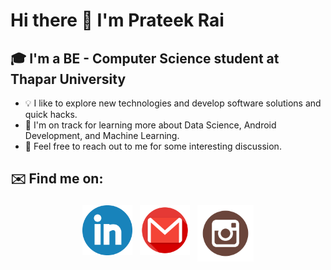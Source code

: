 # Hi there 👋 I'm Prateek Rai
## 🎓 I'm a BE - Computer Science student at Thapar University
* 💡  I like to explore new technologies and develop software solutions and quick hacks.
* 🌱  I'm on track for learning more about Data Science, Android Development, and Machine Learning.
* 💬  Feel free to reach out to me for some interesting discussion.
## ✉️ Find me on:

<p align="center">
 <a href="https://www.linkedin.com/in/prateek-rai-48597b1ab/"><img src="Images/linkedin-logo-png-1837.png" alt="LinkedIn" height="80" style="vertical-align:top; margin:4px"></a>
 <a href="mailto:prateek11rai@gmail.com"> <img src="Images/logo-gmail-9983.png" alt="Email me" height="80" style="vertical-align:top; margin:4px"></a>
 <a href="https://www.instagram.com/prateek11rai/"> <img src="Images/logo-instagram-png-2449.png" alt="Instagram" height="90" style="vertical-align:top; margin:4px"></a>
</p>

<br />



<!---
prateek11rai/prateek11rai is a ✨ special ✨ repository because its `README.md` (this file) appears on your GitHub profile.
You can click the Preview link to take a look at your changes.
--->
